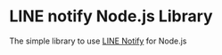 # LINE notify Node.js Library

The simple library to use [LINE Notify](https://notify-bot.line.me/en/) for Node.js
